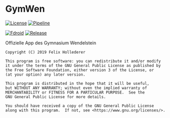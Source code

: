 # GymWen
[![License](https://img.shields.io/badge/license-GPL-yellow.svg)](LICENSE)
[![Pipeline](https://gitlab.com/asdoi/GymWen/badges/master/pipeline.svg)](Pipeline)

[![Fdroid](https://img.shields.io/f-droid/v/com.asdoi.gymwen.svg)](F-Droid-Version)
[![Release](https://img.shields.io/badge/dynamic/json.svg?label=Release&url=https://asdoi.gitlab.com/GymWen/raw/master/badge.json&query=commits&colorB=brightgreen)](Tag-Version)

Offizielle App des Gymnasium Wendelstein


    Copyright (C) 2019 Felix Hollederer

    This program is free software: you can redistribute it and/or modify
    it under the terms of the GNU General Public License as published by
    the Free Software Foundation, either version 3 of the License, or
    (at your option) any later version.

    This program is distributed in the hope that it will be useful,
    but WITHOUT ANY WARRANTY; without even the implied warranty of
    MERCHANTABILITY or FITNESS FOR A PARTICULAR PURPOSE.  See the
    GNU General Public License for more details.

    You should have received a copy of the GNU General Public License
    along with this program.  If not, see <https://www.gnu.org/licenses/>.